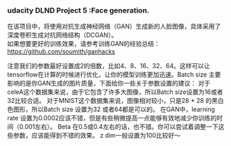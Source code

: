 ### udacity DLND Project 5 :Face generation.


  在该项目中，将使用对抗生成神经网络（GAN）生成新的人脸图像，具体采用了深度卷积生成对抗网络结构（DCGAN）。<br>
  如果想要更好的训练效果，请参考训练GAN的经验总结：https://github.com/soumith/ganhacks<br>


注意我们的参数最好设置成2的倍数，比如4、8、16、32、64。这样可以让tensorflow在计算的时候进行优化，让你的模型训练更加迅速。Batch size 主要影响的是你GAN生成的图片质量，下面给你一些关于参数设置的建议：
对于celeA这个数据集来说，由于它包含了许多大图像，所以Batch size设置为16或者32比较合适。
对于MNIST这个数据集来说，图像相对较小，只是28 * 28 的黑白色图形，所以Batch size 设置为32 或者64都是可以的。
在GAN中，learning rate 设置为0.0002应该不错，但是有些稍微提高一点能够有效地减少你训练的时间（0.001左右）。
Beta 在0.5或0.4左右的话，也不错。你可以尝试着调整一下这些参数，应该能得到不错的效果。
z dim一般设置为100比较好～



